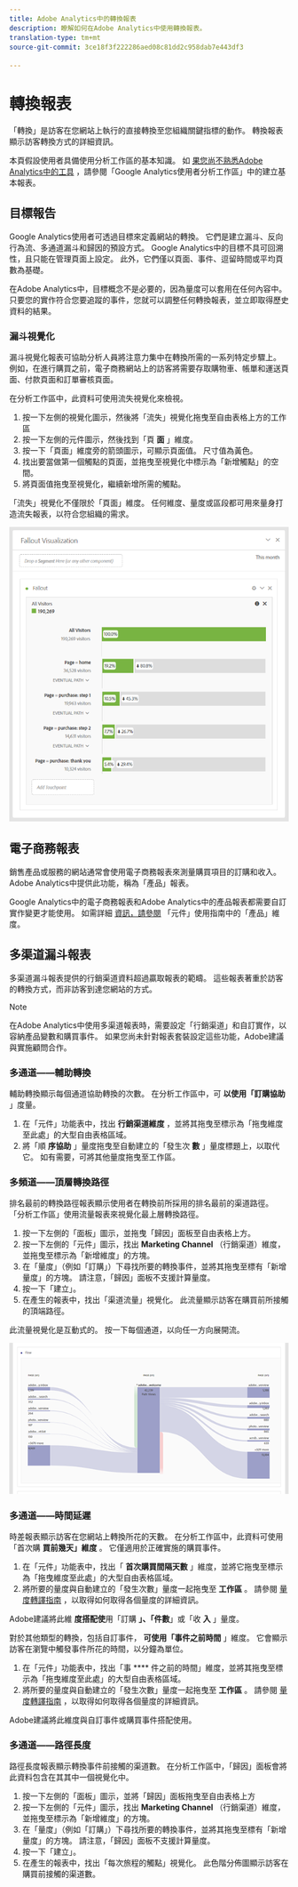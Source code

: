 ```yaml
---
title: Adobe Analytics中的轉換報表
description: 瞭解如何在Adobe Analytics中使用轉換報表。
translation-type: tm+mt
source-git-commit: 3ce18f3f222286aed08c81dd2c958dab7e443df3

---
```



# 轉換報表

「轉換」是訪客在您網站上執行的直接轉換至您組織關鍵指標的動作。 轉換報表顯示訪客轉換方式的詳細資訊。

本頁假設使用者具備使用分析工作區的基本知識。 如 [果您尚不熟悉Adobe Analytics中的工具](create-report.md) ，請參閱「Google Analytics使用者分析工作區」中的建立基本報表。

## 目標報告

Google Analytics使用者可透過目標來定義網站的轉換。 它們是建立漏斗、反向行為流、多通道漏斗和歸因的預設方式。 Google Analytics中的目標不具可回溯性，且只能在管理頁面上設定。 此外，它們僅以頁面、事件、逗留時間或平均頁數為基礎。

在Adobe Analytics中，目標概念不是必要的，因為量度可以套用在任何內容中。 只要您的實作符合您要追蹤的事件，您就可以調整任何轉換報表，並立即取得歷史資料的結果。

### 漏斗視覺化

漏斗視覺化報表可協助分析人員將注意力集中在轉換所需的一系列特定步驟上。 例如，在進行購買之前，電子商務網站上的訪客將需要存取購物車、帳單和運送頁面、付款頁面和訂單審核頁面。

在分析工作區中，此資料可使用流失視覺化來檢視。

1. 按一下左側的視覺化圖示，然後將「流失」視覺化拖曳至自由表格上方的工作區
2. 按一下左側的元件圖示，然後找到「頁 **面** 」維度。
3. 按一下「頁面」維度旁的箭頭圖示，可顯示頁面值。 尺寸值為黃色。
4. 找出要當做第一個觸點的頁面，並拖曳至視覺化中標示為「新增觸點」的空間。
5. 將頁面值拖曳至視覺化，繼續新增所需的觸點。

「流失」視覺化不僅限於「頁面」維度。 任何維度、量度或區段都可用來量身打造流失報表，以符合您組織的需求。

![流失視覺效果](/help/technotes/ga-to-aa/assets/fallout.png)

## 電子商務報表

銷售產品或服務的網站通常會使用電子商務報表來測量購買項目的訂購和收入。 Adobe Analytics中提供此功能，稱為「產品」報表。

Google Analytics中的電子商務報表和Adobe Analytics中的產品報表都需要自訂實作變更才能使用。 如需詳細 [資訊，請參閱](/help/components/c-variables/dimensionslist/reports-products.md) 「元件」使用指南中的「產品」維度。

## 多渠道漏斗報表

多渠道漏斗報表提供的行銷渠道資料超過贏取報表的範疇。 這些報表著重於訪客的轉換方式，而非訪客到達您網站的方式。

> [!NOTE]
>
> 在Adobe Analytics中使用多渠道報表時，需要設定「行銷渠道」和自訂實作，以容納產品變數和購買事件。 如果您尚未針對報表套裝設定這些功能，Adobe建議與實施顧問合作。

### 多通道——輔助轉換

輔助轉換顯示每個通道協助轉換的次數。 在分析工作區中，可 **以使用「訂購協助** 」度量。

1. 在「元件」功能表中，找出 **行銷渠道維度** ，並將其拖曳至標示為「拖曳維度至此處」的大型自由表格區域。
2. 將「順 **序協助** 」量度拖曳至自動建立的「發生次 **數** 」量度標題上，以取代它。 如有需要，可將其他量度拖曳至工作區。

### 多頻道——頂層轉換路徑

排名最前的轉換路徑報表顯示使用者在轉換前所採用的排名最前的渠道路徑。 「分析工作區」使用流量報表來視覺化最上層轉換路徑。

1. 按一下左側的「面板」圖示，並拖曳「歸因」面板至自由表格上方。
2. 按一下左側的「元件」圖示，找出 **Marketing Channel** （行銷渠道）維度，並拖曳至標示為「新增維度」的方塊。
3. 在「量度」（例如「訂購」）下尋找所要的轉換事件，並將其拖曳至標有「新增量度」的方塊。 請注意，「歸因」面板不支援計算量度。
4. 按一下「建立」。
5. 在產生的報表中，找出「渠道流量」視覺化。 此流量顯示訪客在購買前所接觸的頂端路徑。

此流量視覺化是互動式的。 按一下每個通道，以向任一方向展開流。

![流量視覺效果](/help/technotes/ga-to-aa/assets/flow.png)

### 多通道——時間延遲

時差報表顯示訪客在您網站上轉換所花的天數。 在分析工作區中，此資料可使用「首次購 **買前幾天」維度** 。 它僅適用於正確實施的購買事件。

1. 在「元件」功能表中，找出「 **首次購買間隔天數** 」維度，並將它拖曳至標示為「拖曳維度至此處」的大型自由表格區域。
2. 將所要的量度與自動建立的「發生次數」量度一起拖曳至 **工作區** 。 請參閱 [量度轉譯指南](common-metrics.md) ，以取得如何取得各個量度的詳細資訊。

Adobe建議將此維 **度搭配使**&#x200B;用「訂購 **」、「件數**」或「收 **入** 」量度。

對於其他類型的轉換，包括自訂事件， **可使用「事件之前時間** 」維度。 它會顯示訪客在瀏覽中觸發事件所花的時間，以分鐘為單位。

1. 在「元件」功能表中，找出「事 **** 件之前的時間」維度，並將其拖曳至標示為「拖曳維度至此處」的大型自由表格區域。
2. 將所要的量度與自動建立的「發生次數」量度一起拖曳至 **工作區** 。 請參閱 [量度轉譯指南](common-metrics.md) ，以取得如何取得各個量度的詳細資訊。

Adobe建議將此維度與自訂事件或購買事件搭配使用。

### 多通道——路徑長度

路徑長度報表顯示轉換事件前接觸的渠道數。 在分析工作區中，「歸因」面板會將此資料包含在其其中一個視覺化中。

1. 按一下左側的「面板」圖示，並將「歸因」面板拖曳至自由表格上方
2. 按一下左側的「元件」圖示，找出 **Marketing Channel** （行銷渠道）維度，並拖曳至標示為「新增維度」的方塊。
3. 在「量度」（例如「訂購」）下尋找所要的轉換事件，並將其拖曳至標有「新增量度」的方塊。 請注意，「歸因」面板不支援計算量度。
4. 按一下「建立」。
5. 在產生的報表中，找出「每次旅程的觸點」視覺化。 此色階分佈圖顯示訪客在購買前接觸的渠道數。

